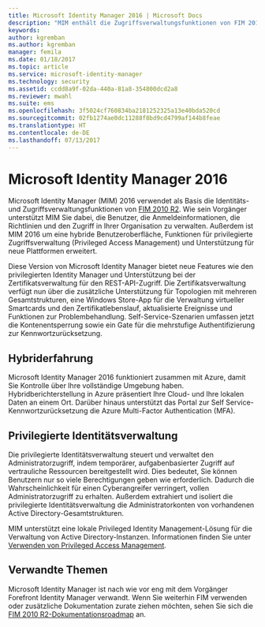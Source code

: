 ```yaml
---
title: Microsoft Identity Manager 2016 | Microsoft Docs
description: "MIM enthält die Zugriffsverwaltungsfunktionen von FIM 2010 und unterstützt Sie dabei, Benutzer, Anmeldeinformationen, Richtlinien und Zugriffe in Ihrer Organisation zu verwalten."
keywords: 
author: kgremban
ms.author: kgremban
manager: femila
ms.date: 01/18/2017
ms.topic: article
ms.service: microsoft-identity-manager
ms.technology: security
ms.assetid: ccdd8a9f-02da-440a-81a8-354800dcd2a8
ms.reviewer: mwahl
ms.suite: ems
ms.openlocfilehash: 3f5024cf760834ba2181252325a13e40bda520cd
ms.sourcegitcommit: 02fb1274ae0dc11288f8bd9cd4799af144b8feae
ms.translationtype: HT
ms.contentlocale: de-DE
ms.lasthandoff: 07/13/2017
---
```

# Microsoft Identity Manager 2016
<a id="microsoft-identity-manager-2016" class="xliff"></a>
Microsoft Identity Manager (MIM) 2016 verwendet als Basis die Identitäts- und Zugriffsverwaltungsfunktionen von [FIM 2010 R2](https://technet.microsoft.com/library/jj133885.aspx). Wie sein Vorgänger unterstützt MIM Sie dabei, die Benutzer, die Anmeldeinformationen, die Richtlinien und den Zugriff in Ihrer Organisation zu verwalten.  Außerdem ist MIM 2016 um eine hybride Benutzeroberfläche, Funktionen für privilegierte Zugriffsverwaltung (Privileged Access Management) und Unterstützung für neue Plattformen erweitert.

Diese Version von Microsoft Identity Manager bietet neue Features wie den privilegierten Identity Manager und Unterstützung bei der Zertifikatsverwaltung für den REST-API-Zugriff. Die Zertifikatsverwaltung verfügt nun über die zusätzliche Unterstützung für Topologien mit mehreren Gesamtstrukturen, eine Windows Store-App für die Verwaltung virtueller Smartcards und den Zertifikatlebenslauf, aktualisierte Ereignisse und Funktionen zur Problembehandlung. Self-Service-Szenarien umfassen jetzt die Kontenentsperrung sowie ein Gate für die mehrstufige Authentifizierung zur Kennwortzurücksetzung.

## Hybriderfahrung
<a id="hybrid-experience" class="xliff"></a>
Microsoft Identity Manager 2016 funktioniert zusammen mit Azure, damit Sie Kontrolle über Ihre vollständige Umgebung haben. Hybridberichterstellung in Azure präsentiert Ihre Cloud- und Ihre lokalen Daten an einem Ort. Darüber hinaus unterstützt das Portal zur Self Service-Kennwortzurücksetzung die Azure Multi-Factor Authentication (MFA).

## Privilegierte Identitätsverwaltung
<a id="privileged-identity-management" class="xliff"></a>
Die privilegierte Identitätsverwaltung steuert und verwaltet den Administratorzugriff, indem temporärer, aufgabenbasierter Zugriff auf vertrauliche Ressourcen bereitgestellt wird. Dies bedeutet, Sie können Benutzern nur so viele Berechtigungen geben wie erforderlich. Dadurch die Wahrscheinlichkeit für einen Cyberangreifer verringert, vollen Administratorzugriff zu erhalten. Außerdem extrahiert und isoliert die privilegierte Identitätsverwaltung die Administratorkonten von vorhandenen Active Directory-Gesamtstrukturen.

MIM unterstützt eine lokale Privileged Identity Management-Lösung für die Verwaltung von Active Directory-Instanzen. Informationen finden Sie unter [Verwenden von Privileged Access Management](./pam/privileged-identity-management-for-active-directory-domain-services.md).

## Verwandte Themen
<a id="related-topics" class="xliff"></a>
Microsoft Identity Manager ist nach wie vor eng mit dem Vorgänger Forefront Identity Manager verwandt. Wenn Sie weiterhin FIM verwenden oder zusätzliche Dokumentation zurate ziehen möchten, sehen Sie sich die [FIM 2010 R2-Dokumentationsroadmap](https://technet.microsoft.com/library/jj133885.aspx) an.

